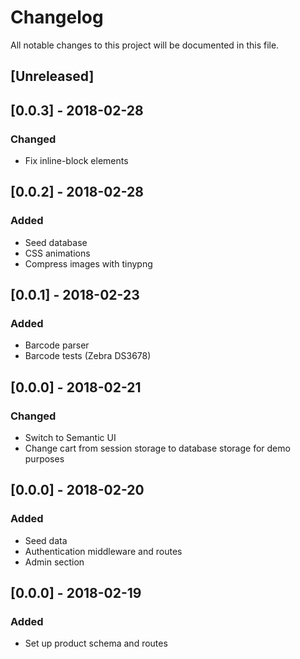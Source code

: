 # Changelog
All notable changes to this project will be documented in this file.

## [Unreleased]

## [0.0.3] - 2018-02-28
### Changed
- Fix inline-block elements

## [0.0.2] - 2018-02-28
### Added
- Seed database
- CSS animations
- Compress images with tinypng

## [0.0.1] - 2018-02-23
### Added
- Barcode parser
- Barcode tests (Zebra DS3678)

## [0.0.0] - 2018-02-21
### Changed
- Switch to Semantic UI
- Change cart from session storage to database storage for demo purposes

## [0.0.0] - 2018-02-20
### Added
- Seed data
- Authentication middleware and routes
- Admin section

## [0.0.0] - 2018-02-19
### Added
- Set up product schema and routes